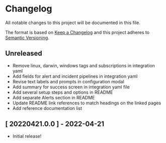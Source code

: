 # Changelog

All notable changes to this project will be documented in this file.

The format is based on [Keep a Changelog][changelog] and this project adheres
to [Semantic Versioning][semver].

## Unreleased

- Remove linux, darwin, windows tags and subscriptions in integration yaml
- Add fields for alert and incident pipelines in integration yaml
- Revise text labels and prompts in configuration modal
- Add summary for success screen in integration yaml file
- Add several setup steps and options in README
- Add separate Alerts section in README
- Update README link references to match headings on the linked pages
- Add reference documentation list

## [ 20220421.0.0 ] - 2022-04-21

- Initial release!

[changelog]: http://keepachangelog.com/en/1.0.0/
[semver]: http://semver.org/spec/v2.0.0.html
